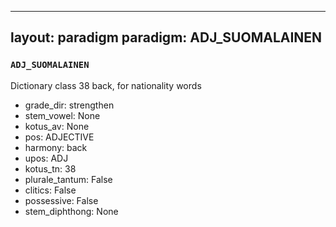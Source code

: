 
---
layout: paradigm
paradigm: ADJ_SUOMALAINEN
---
### ` ADJ_SUOMALAINEN `

Dictionary class 38 back, for nationality words
* grade_dir: strengthen
* stem_vowel: None
* kotus_av: None
* pos: ADJECTIVE
* harmony: back
* upos: ADJ
* kotus_tn: 38
* plurale_tantum: False
* clitics: False
* possessive: False
* stem_diphthong: None
